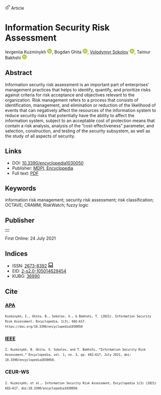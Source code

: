 <img src="/icons/unlock.svg" width="16" height="16"> Article

# Information Security Risk Assessment

Ievgeniia Kuzminykh <a href="https://orcid.org/0000-0001-6917-4234" target="_blank"><img src="/icons/orcid.svg" width="16" height="16"></a>,
Bogdan Ghita <a href="https://orcid.org/0000-0002-1788-547X" target="_blank"><img src="/icons/orcid.svg" width="16" height="16"></a>,
<a href="/">Volodymyr Sokolov</a> <a href="https://orcid.org/0000-0002-9349-7946" target="_blank"><img src="/icons/orcid.svg" width="16" height="16"></a>,
Taimur Bakhshi <a href="https://orcid.org/0000-0003-4750-7864" target="_blank"><img src="/icons/orcid.svg" width="16" height="16"></a>

## Abstract

Information security risk assessment is an important part of enterprises’ management practices that helps to identify, quantify, and prioritize risks against criteria for risk acceptance and objectives relevant to the organization. Risk management refers to a process that consists of identification, management, and elimination or reduction of the likelihood of events that can negatively affect the resources of the information system to reduce security risks that potentially have the ability to affect the information system, subject to an acceptable cost of protection means that contain a risk analysis, analysis of the “cost-effectiveness” parameter, and selection, construction, and testing of the security subsystem, as well as the study of all aspects of security.

## Links

* DOI: [10.3390/encyclopedia1030050](https://doi.org/10.3390/encyclopedia1030050) 
* Publisher: [MDPI, Encyclopedia](https://www.mdpi.com/2673-8392/1/3/50) 
* Full text: <a href="https://www.mdpi.com/2673-8392/1/3/50/pdf?version=1627366742">PDF</a>

## Keywords

information risk management; security risk assessment; risk classification; OCTAVE; CRAMM; RiskWatch; fuzzy logic

## Publisher

<table>
<tr>
<!--td>
<a href="https://www.scimagojr.com/journalsearch.php?q=21100829272&amp;tip=sid&amp;exact=no" title="SCImago Journal &amp; Country Rank"><img border="0" src="https://corsproxy.io/?https://www.scimagojr.com/journal_img.php?id=21100829272" alt="SCImago Journal &amp; Country Rank"  /></a>
</td-->
<td style="text-align: left;">
<span class="__dimensions_badge_embed__" data-doi="10.3390/encyclopedia1030050" data-hide-zero-citations="true"></span><script async src="https://badge.dimensions.ai/badge.js" charset="utf-8"></script>
</td>
</tr>
</table>

First Online: 24 July 2021

## Indices

* ISSN: [2673-8392](https://portal.issn.org/resource/ISSN/2673-8392) <img src="/icons/online.svg" width="16" height="16">
* EID: [2-s2.0-105014629454](http://www.scopus.com/record/display.url?origin=inward&eid=2-s2.0-105014629454)
* KUBG: [36990](http://elibrary.kubg.edu.ua/id/eprint/36990/)

## Cite

### [APA](https://citation.crosscite.org/format?doi=10.3390/encyclopedia1030050&style=apa&lang=en-US)

<small>`Kuzminykh, I., Ghita, B., Sokolov, V., & Bakhshi, T. (2021). Information Security Risk Assessment. Encyclopedia, 1(3), 602–617. https://doi.org/10.3390/encyclopedia1030050`</small>

### [IEEE](https://citation.crosscite.org/format?doi=10.3390/encyclopedia1030050&style=ieee&lang=en-US)

<small>`I. Kuzminykh, B. Ghita, V. Sokolov, and T. Bakhshi, “Information Security Risk Assessment,” Encyclopedia, vol. 1, no. 3, pp. 602–617, July 2021, doi: 10.3390/encyclopedia1030050.`</small>

### CEUR-WS

<small>`I. Kuzminykh, et al., Information Security Risk Assessment, Encyclopedia 1(3) (2021) 602–617. doi:10.3390/encyclopedia1030050.`</small>